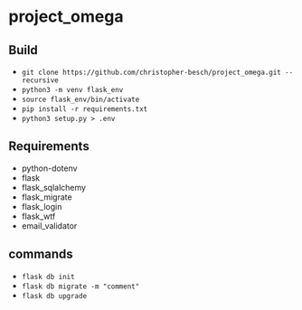 # project_omega

## Build

-   `git clone https://github.com/christopher-besch/project_omega.git --recursive`
-   `python3 -m venv flask_env`
-   `source flask_env/bin/activate`
-   `pip install -r requirements.txt`
-   `python3 setup.py > .env`

## Requirements

-   python-dotenv
-   flask
-   flask_sqlalchemy
-   flask_migrate
-   flask_login
-   flask_wtf
-   email_validator

## commands

-   `flask db init`
-   `flask db migrate -m "comment"`
-   `flask db upgrade`

